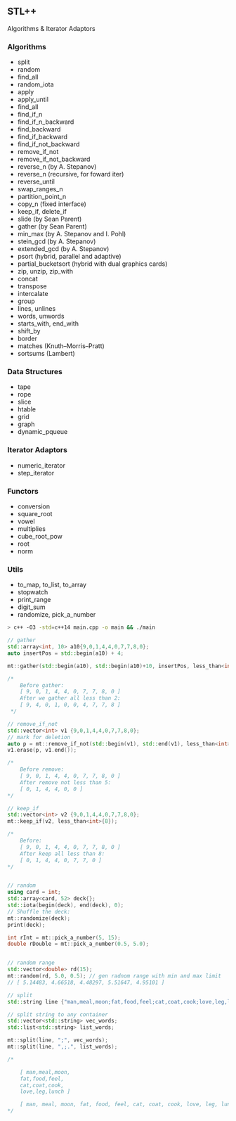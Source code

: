 ## STL++ 
Algorithms &amp; Iterator Adaptors

### Algorithms

* split
* random
* find_all
* random_iota
* apply
* apply_until
* find_all
* find_if_n
* find_if_n_backward
* find_backward
* find_if_backward
* find_if_not_backward
* remove_if_not 
* remove_if_not_backward
* reverse_n (by A. Stepanov)
* reverse_n (recursive, for foward iter)
* reverse_until
* swap_ranges_n
* partition_point_n
* copy_n (fixed interface)
* keep_if, delete_if
* slide (by Sean Parent)
* gather (by Sean Parent)
* min_max (by A. Stepanov and I. Pohl)
* stein_gcd (by A. Stepanov)
* extended_gcd (by A. Stepanov)
* psort (hybrid, parallel and adaptive)
* partial_bucketsort (hybrid with dual graphics cards)
* zip, unzip, zip_with
* concat
* transpose
* intercalate
* group
* lines, unlines
* words, unwords
* starts_with, end_with
* shift_by
* border
* matches (Knuth–Morris–Pratt)
* sortsums (Lambert)

### Data Structures
* tape
* rope
* slice
* htable
* grid
* graph
* dynamic_pqueue

### Iterator Adaptors
* numeric_iterator
* step_iterator

### Functors
* conversion
* square_root
* vowel
* multiplies
* cube_root_pow
* root
* norm

### Utils
* to_map, to_list, to_array
* stopwatch
* print_range
* digit_sum
* randomize, pick_a_number

```sh
> c++ -O3 -std=c++14 main.cpp -o main && ./main
```

``` cpp
// gather
std::array<int, 10> a10{9,0,1,4,4,0,7,7,8,0};
auto insertPos = std::begin(a10) + 4;

mt::gather(std::begin(a10), std::begin(a10)+10, insertPos, less_than<int>{2});

/*
	Before gather:
  	[ 9, 0, 1, 4, 4, 0, 7, 7, 8, 0 ]
  	After we gather all less than 2:
  	[ 9, 4, 0, 1, 0, 0, 4, 7, 7, 8 ]
 */

// remove_if_not
std::vector<int> v1 {9,0,1,4,4,0,7,7,8,0};
// mark for deletion
auto p = mt::remove_if_not(std::begin(v1), std::end(v1), less_than<int>{5});
v1.erase(p, v1.end());

/* 
	Before remove:
	[ 9, 0, 1, 4, 4, 0, 7, 7, 8, 0 ]
	After remove not less than 5:
	[ 0, 1, 4, 4, 0, 0 ]
*/

// keep_if
std::vector<int> v2 {9,0,1,4,4,0,7,7,8,0};
mt::keep_if(v2, less_than<int>{8});

/*
	Before:
	[ 9, 0, 1, 4, 4, 0, 7, 7, 8, 0 ]
	After keep all less than 8:
	[ 0, 1, 4, 4, 0, 7, 7, 0 ]
*/


// random
using card = int;
std::array<card, 52> deck{};
std::iota(begin(deck), end(deck), 0);
// Shuffle the deck:
mt::randomize(deck);
print(deck);

int rInt = mt::pick_a_number(5, 15);
double rDouble = mt::pick_a_number(0.5, 5.0);


// random range
std::vector<double> rd(15);
mt::random(rd, 5.0, 0.5); // gen radnom range with min and max limit
// [ 5.14483, 4.66518, 4.48297, 5.51647, 4.95101 ]

// split
std::string line {"man,meal,moon;fat,food,feel;cat,coat,cook;love,leg,lunch"};

// split string to any container
std::vector<std::string> vec_words;
std::list<std::string> list_words;

mt::split(line, ";", vec_words);
mt::split(line, ",;.", list_words);

/*

	[ man,meal,moon, 
	fat,food,feel, 
	cat,coat,cook, 
	love,leg,lunch ]

	[ man, meal, moon, fat, food, feel, cat, coat, cook, love, leg, lunch ]
*/

``` 

